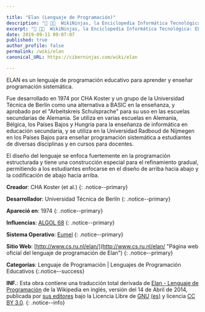 ```yaml
---

title: "Elan (Lenguaje de Programación)"
description: "📖 👨‍💻  WikiNinjas, la Enciclopedia Informática Tecnológica: ELAN, lenguaje de programación educativo para aprender y enseñar programación sistemática"
excerpt: "📖 👨‍💻  WikiNinjas, la Enciclopedia Informática Tecnológica: ELAN, lenguaje de programación educativo para aprender y enseñar programación sistemática"
date: 2019-09-11 09:07:07
published: true
author_profile: false
permalink: /wiki/elan
canonical_URL: https://ciberninjas.com/wiki/elan

---
```


ELAN es un lenguaje de programación educativo para aprender y enseñar programación sistemática.

Fue desarrollado en 1974 por CHA Koster y un grupo de la Universidad Técnica de Berlín como una alternativa a BASIC en la enseñanza, y aprobado por el "Arbeitskreis Schulsprache" para su uso en las escuelas secundarias de Alemania. Se utiliza en varias escuelas en Alemania, Bélgica, los Países Bajos y Hungría para la enseñanza de informática en educación secundaria, y se utiliza en la Universidad Radboud de Nijmegen en los Países Bajos para enseñar programación sistemática a estudiantes de diversas disciplinas y en cursos para docentes.

El diseño del lenguaje se enfoca fuertemente en la programación estructurada y tiene una construcción especial para el refinamiento gradual, permitiendo a los estudiantes enfocarse en el diseño de arriba hacia abajo y la codificación de abajo hacia arriba.

**Creador**: CHA Koster (et al.)
{: .notice--primary}

**Desarrollador**: Universidad Técnica de Berlín
{: .notice--primary}

**Apareció en**: 1974
{: .notice--primary}

**Influencias**: [ALGOL 68]()
{: .notice--primary}

**Sistema Operativo**: [Eumel](/wiki/eumel "Eumel, sistema operativo descontinuado inventado en Alemania en los años 70")
{: .notice--primary}

**Sitio Web**: [http://www.cs.ru.nl/elan/](http://www.cs.ru.nl/elan/ "Página web oficial del lenguaje de programación de Elan")
{: .notice--primary}

<!-- POR TRADUCIR: https://en.wikipedia.org/wiki/ALGOL_68 -->
**Categorías**: Lenguaje de Programación | Lenguajes de Programación Educativos
{:.notice--success}

**INF.**: Esta obra contiene una traducción total derivada de [Elan - Lenguaje de Programación](https://en.wikipedia.org/wiki/ELAN_(programming_language)) de la Wikipedia en inglés, versión del 14 de Abril de 2014, publicada por [sus editores](https://en.wikipedia.org/w/index.php?title=ELAN_(programming_language)&action=history) bajo la Licencia Libre de [GNU](http://www.gnu.org/licenses/licenses.html#GPL) [(es)](https://es.wikipedia.org/wiki/Wikipedia:Traducci%C3%B3n_no_oficial_de_la_Licencia_de_documentaci%C3%B3n_libre_de_GNU) y licencia [CC BY 3.0](https://creativecommons.org/licenses/by-sa/3.0/deed.es).
{: .notice--info}